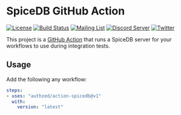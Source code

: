 # SpiceDB GitHub Action

[![License](https://img.shields.io/badge/license-Apache--2.0-blue.svg "Apache 2.0 License")](https://www.apache.org/licenses/LICENSE-2.0.html)
[![Build Status](https://github.com/authzed/action-spicedb/workflows/test/badge.svg "GitHub Actions")](https://github.com/authzed/action-spicedb/actions)
[![Mailing List](https://img.shields.io/badge/email-google%20groups-4285F4 "authzed-oss@googlegroups.com")](https://groups.google.com/g/authzed-oss)
[![Discord Server](https://img.shields.io/discord/844600078504951838?color=7289da&logo=discord "Discord Server")](https://discord.gg/jTysUaxXzM)
[![Twitter](https://img.shields.io/twitter/follow/authzed?color=%23179CF0&logo=twitter&style=flat-square "@authzed on Twitter")](https://twitter.com/authzed)

This project is a [GitHub Action] that runs a SpiceDB server for your workflows to use during integration tests.

[GitHub Action]: https://github.com/features/actions

## Usage

Add the following any workflow:

```yaml
steps:
- uses: "authzed/action-spicedb@v1"
  with:
    version: "latest"
```
